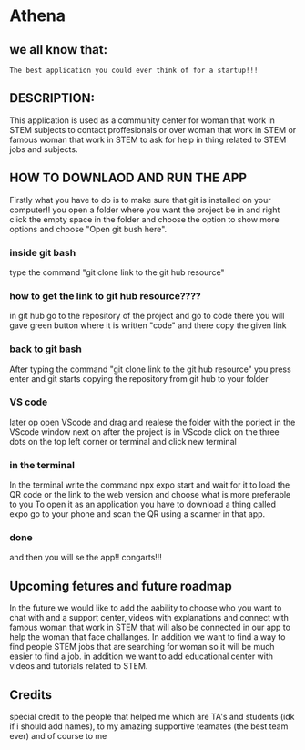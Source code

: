 # Athena
  ## we all know that:
  
    The best application you could ever think of for a startup!!!
  
  ## DESCRIPTION:
  
  This application is used as a community center for woman that work in STEM subjects to contact proffesionals or over woman that work in STEM or famous woman that work in   STEM to ask for help in thing related to STEM jobs and subjects.
  
  ## HOW TO DOWNLAOD AND RUN THE APP
  
  Firstly what you have to do is to make sure that git is installed on your computer!!
  you open a folder where you want the project be in and right click the empty space in the folder and choose the option to show more options and choose "Open git bush here".
  
  ### inside git bash
  
  type the command "git clone link to the git hub resource"
  
  ### how to get the link to git hub resource????
  
  in git hub go to the repository of the project and go to code there you will gave green button where it is written "code" and there copy the given link

  ### back to git bash

  After typing the command "git clone link to the git hub resource" you press enter and git starts copying the repository from git hub to your folder

  ### VS code

  later op open VScode and drag and realese the folder with the porject in the VScode window
  next on after the project is in VScode click on the three dots on the top left corner or terminal and click new terminal

  ### in the terminal 

  In the terminal write the command npx expo start and wait for it to load the QR code or the link to the web version and choose what is more preferable to you
  To open it as an application you have to download a thing called expo go to your phone and scan the QR using a scanner in that app.

  ### done
  and then you will se the app!! congarts!!!

## Upcoming fetures and future roadmap

In the future we would like to add the aability to choose who you want to chat with and a support center, videos with explanations and connect with famous woman that work in STEM that will also be connected in our app to help the woman that face challanges. In addition we want to find a way to find people STEM jobs that are searching for woman so it will be much easier to find a job. in addition we want to add educational center with videos and tutorials related to STEM.


## Credits

  special credit to the people that helped me which are TA's and students (idk if i should add names), to my amazing supportive teamates (the best team ever) 
  and of course to
  me
